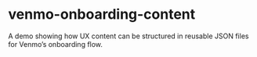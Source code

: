 # venmo-onboarding-content
A demo showing how UX content can be structured in reusable JSON files for Venmo’s onboarding flow.
